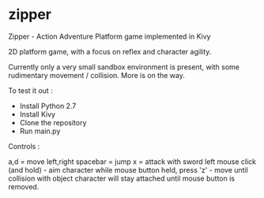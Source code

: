 # zipper
Zipper - Action Adventure Platform game implemented in Kivy  

2D platform game, with a focus on reflex and character agility.

Currently only a very small sandbox environment is present, with some rudimentary movement / collision.  More is on the way.

To test it out : 

- Install Python 2.7
- Install Kivy 
- Clone the repository
- Run main.py

Controls : 

a,d = move left,right
spacebar = jump
x = attack with sword
left mouse click (and hold) - aim character
while mouse button held, press 'z' - move until collision with object
character will stay attached until mouse button is removed.

